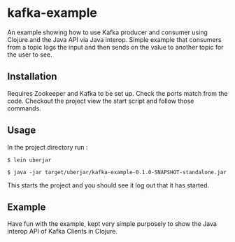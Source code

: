 # kafka-example

An example showing how to use Kafka producer and consumer using Clojure and the Java API via Java interop. Simple example that consumers from a topic logs the input and then sends on the value to another topic for the user to see. 

## Installation

Requires Zookeeper and Kafka to be set up. Check the ports match from the code.
Checkout the project view the start script and follow those commands.

## Usage

In the project directory run : 

    $ lein uberjar

    $ java -jar target/uberjar/kafka-example-0.1.0-SNAPSHOT-standalone.jar

This starts the project and you should see it log out that it has started.

## Example

Have fun with the example, kept very simple purposely to show the Java interop API of Kafka Clients in Clojure. 

